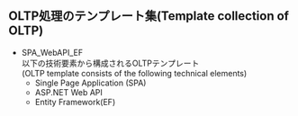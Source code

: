 OLTP処理のテンプレート集(Template collection of OLTP)
---

- SPA_WebAPI_EF  
以下の技術要素から構成されるOLTPテンプレート  
(OLTP template consists of the following technical elements)
  - Single Page Application (SPA)
  - ASP.NET Web API
  - Entity Framework(EF)
